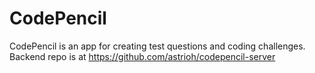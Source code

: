 # CodePencil 
CodePencil is an app for creating test questions and coding challenges.  
Backend repo is at https://github.com/astrioh/codepencil-server
